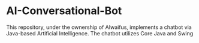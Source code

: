 # AI-Conversational-Bot
This repository, under the ownership of AIwaifus, implements a chatbot via Java-based Artificial Intelligence. The chatbot utilizes Core Java and Swing